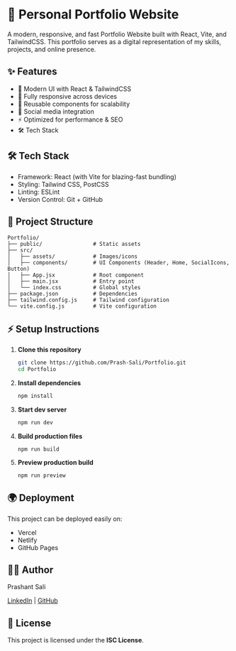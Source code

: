 # 🚀 Personal Portfolio Website

A modern, responsive, and fast Portfolio Website built with React, Vite, and TailwindCSS.
This portfolio serves as a digital representation of my skills, projects, and online presence.

## ✨ Features

- 🎨 Modern UI with React & TailwindCSS
- 📱 Fully responsive across devices
- 🧩 Reusable components for scalability
- 🔗 Social media integration
- ⚡ Optimized for performance & SEO
- 🛠️ Tech Stack

## 🛠️ Tech Stack
- Framework: React (with Vite for blazing-fast bundling)
- Styling: Tailwind CSS, PostCSS
- Linting: ESLint
- Version Control: Git + GitHub

## 📂 Project Structure
    Portfolio/
    ├── public/                # Static assets
    ├── src/
    │   ├── assets/            # Images/icons
    │   ├── components/        # UI Components (Header, Home, SocialIcons, Button)
    │   ├── App.jsx            # Root component
    │   ├── main.jsx           # Entry point
    │   └── index.css          # Global styles
    ├── package.json           # Dependencies
    ├── tailwind.config.js     # Tailwind configuration
    └── vite.config.js         # Vite configuration

## ⚡ Setup Instructions

1. **Clone this repository**
    ```bash
    git clone https://github.com/Prash-Sali/Portfolio.git
    cd Portfolio
    ```

2.  **Install dependencies**
    ```bash
    npm install
    ```
    

3. **Start dev server**
    ```bash
    npm run dev
    ```

4. **Build production files**
    ```
    npm run build
    ```

5. **Preview production build**
    ```
    npm run preview
    ```

## 🌍 Deployment
This project can be deployed easily on:
- Vercel
- Netlify
- GitHub Pages

## 🧑‍💻 Author

Prashant Sali

[LinkedIn](https://www.linkedin.com/in/prashant-sali-8aa0091b6) | [GitHub](https://github.com/Prash-Sali)

## 📄 License

This project is licensed under the **ISC License**.